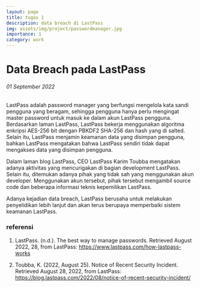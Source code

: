 ```yaml
---
layout: page
title: tugas 1
description: data breach di LastPass 
img: assets/img/project/passwordmanager.jpg
importance: 1
category: work
---
```


#  Data Breach pada LastPass
###### 01 September 2022

LastPass adalah password manager yang berfungsi mengelola kata sandi pengguna yang beragam, sehingga pengguna hanya perlu mengingat master password untuk masuk ke dalam akun LastPass pengguna. Berdasarkan laman LastPass, LastPass bekerja menggunakan algoritma enkripsi AES-256 bit dengan PBKDF2 SHA-256 dan hash yang di salted. Selain itu, LastPass menjamin keamanan data yang disimpan pengguna, bahkan LastPass mengatakan bahwa LastPass sendiri tidak dapat mengakses data yang disimpan  pengguna.

Dalam laman blog LastPass, CEO LastPass Karim Toubba mengatakan adanya aktivitas yang mencurigakan di bagian development LastPass. Selain itu, ditemukan adanya pihak yang tidak sah yang menggunakan akun developer. Menggunakan akun tersebut, pihak tersebut mengambil source code dan beberapa informasi teknis kepemilikan LastPass.

Adanya kejadian data breach, LastPass berusaha untuk melakukan penyelidikan lebih lanjut dan akan terus berupaya memperbaiki sistem keamanan LastPass.

### referensi

1. LastPass. (n.d.). The best way to manage passwords. Retrieved August 2022, 28, from LastPass: https://www.lastpass.com/how-lastpass-works

2. Toubba, K. (2022, August 25). Notice of Recent Security Incident. Retrieved August 28, 2022, from LastPass: https://blog.lastpass.com/2022/08/notice-of-recent-security-incident/


